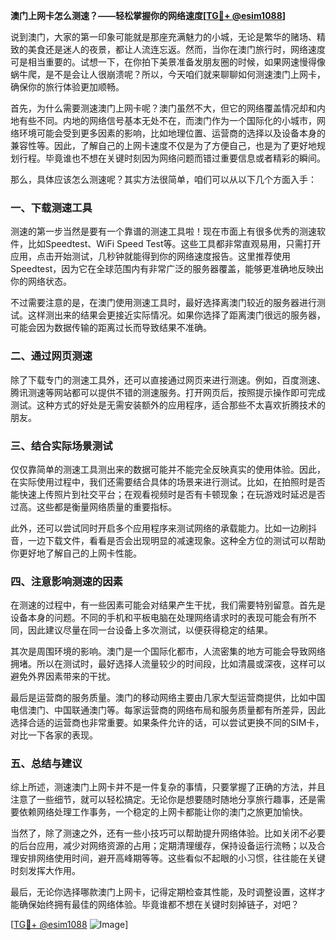 **澳门上网卡怎么测速？——轻松掌握你的网络速度[[TG💪+ @esim1088](https://t.me/s/esim1088)]**

说到澳门，大家的第一印象可能就是那座充满魅力的小城，无论是繁华的赌场、精致的美食还是迷人的夜景，都让人流连忘返。然而，当你在澳门旅行时，网络速度可是相当重要的。试想一下，在你拍下美景准备发朋友圈的时候，如果网速慢得像蜗牛爬，是不是会让人很崩溃呢？所以，今天咱们就来聊聊如何测速澳门上网卡，确保你的旅行体验更加顺畅。

首先，为什么需要测速澳门上网卡呢？澳门虽然不大，但它的网络覆盖情况却和内地有些不同。内地的网络信号基本无处不在，而澳门作为一个国际化的小城市，网络环境可能会受到更多因素的影响，比如地理位置、运营商的选择以及设备本身的兼容性等。因此，了解自己的上网卡速度不仅是为了方便自己，也是为了更好地规划行程。毕竟谁也不想在关键时刻因为网络问题而错过重要信息或者精彩的瞬间。

那么，具体应该怎么测速呢？其实方法很简单，咱们可以从以下几个方面入手：

### **一、下载测速工具**
测速的第一步当然是要有一个靠谱的测速工具啦！现在市面上有很多优秀的测速软件，比如Speedtest、WiFi Speed Test等。这些工具都非常直观易用，只需打开应用，点击开始测试，几秒钟就能得到你的网络速度报告。这里推荐使用Speedtest，因为它在全球范围内有非常广泛的服务器覆盖，能够更准确地反映出你的网络状态。

不过需要注意的是，在澳门使用测速工具时，最好选择离澳门较近的服务器进行测试。这样测出来的结果会更接近实际情况。如果你选择了距离澳门很远的服务器，可能会因为数据传输的距离过长而导致结果不准确。

### **二、通过网页测速**
除了下载专门的测速工具外，还可以直接通过网页来进行测速。例如，百度测速、腾讯测速等网站都可以提供不错的测速服务。打开网页后，按照提示操作即可完成测试。这种方式的好处是无需安装额外的应用程序，适合那些不太喜欢折腾技术的朋友。

### **三、结合实际场景测试**
仅仅靠简单的测速工具测出来的数据可能并不能完全反映真实的使用体验。因此，在实际使用过程中，我们还需要结合具体的场景来进行测试。比如，在拍照时是否能快速上传照片到社交平台；在观看视频时是否有卡顿现象；在玩游戏时延迟是否过高。这些都是衡量网络质量的重要指标。

此外，还可以尝试同时开启多个应用程序来测试网络的承载能力。比如一边刷抖音，一边下载文件，看看是否会出现明显的减速现象。这种全方位的测试可以帮助你更好地了解自己的上网卡性能。

### **四、注意影响测速的因素**
在测速的过程中，有一些因素可能会对结果产生干扰，我们需要特别留意。首先是设备本身的问题。不同的手机和平板电脑在处理网络请求时的表现可能会有所不同，因此建议尽量在同一台设备上多次测试，以便获得稳定的结果。

其次是周围环境的影响。澳门是一个国际化都市，人流密集的地方可能会导致网络拥堵。所以在测试时，最好选择人流量较少的时间段，比如清晨或深夜，这样可以避免外界因素带来的干扰。

最后是运营商的服务质量。澳门的移动网络主要由几家大型运营商提供，比如中国电信澳门、中国联通澳门等。每家运营商的网络布局和服务质量都有所差异，因此选择合适的运营商也非常重要。如果条件允许的话，可以尝试更换不同的SIM卡，对比一下各家的表现。

### **五、总结与建议**
综上所述，测速澳门上网卡并不是一件复杂的事情，只要掌握了正确的方法，并且注意了一些细节，就可以轻松搞定。无论你是想要随时随地分享旅行趣事，还是需要依赖网络处理工作事务，一个稳定的上网卡都能让你的澳门之旅更加愉快。

当然了，除了测速之外，还有一些小技巧可以帮助提升网络体验。比如关闭不必要的后台应用，减少对网络资源的占用；定期清理缓存，保持设备运行流畅；以及合理安排网络使用时间，避开高峰期等等。这些看似不起眼的小习惯，往往能在关键时刻发挥大作用。

最后，无论你选择哪款澳门上网卡，记得定期检查其性能，及时调整设置，这样才能确保始终拥有最佳的网络体验。毕竟谁都不想在关键时刻掉链子，对吧？

[[TG💪+ @esim1088](https://t.me/s/esim1088) ![Image](https://i.postimg.cc/4NQfJmqS/Snipaste-2025-05-13-00-14-12.png)]